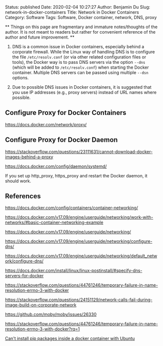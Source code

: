 Status: published
Date: 2020-02-04 10:27:27
Author: Benjamin Du
Slug: network-in-docker-containers
Title: Network in Docker Containers
Category: Software
Tags: Software, Docker container, network, DNS, proxy

**
Things on this page are fragmentary and immature notes/thoughts of the author.
It is not meant to readers but rather for convenient reference of the author and future improvement.
**

1. DNS is a common issue in Docker containers, 
  especially behind a corporate firewall.
  While the Linux way of handling DNS is to configure the file `/etc/resolv.conf` 
  (or via other related configuration files or tools),
  the Docker way is to pass DNS servers via the option `--dns`
  (which will be added to `/etc/resolv.conf`) 
  when starting the Docker container.
  Multiple DNS servers can be passed using multiple `--dsn` options.


2. Due to possible DNS issues in Docker containers, 
  it is suggested that you use IP addresses (e.g., proxy servers) instead of URL names where possible. 


## Configure Proxy for Docker Containers

https://docs.docker.com/network/proxy/

## Configure Proxy for Docker Daemon

https://stackoverflow.com/questions/23111631/cannot-download-docker-images-behind-a-proxy

https://docs.docker.com/config/daemon/systemd/

If you set up http_proxy, https_proxy and restart the Docker daemon, 
it should work.


## References

https://docs.docker.com/config/containers/container-networking/

https://docs.docker.com/v17.09/engine/userguide/networking/work-with-networks/#basic-container-networking-example

https://docs.docker.com/v17.09/engine/userguide/networking/

https://docs.docker.com/v17.09/engine/userguide/networking/configure-dns/

https://docs.docker.com/v17.09/engine/userguide/networking/default_network/configure-dns/

https://docs.docker.com/install/linux/linux-postinstall/#specify-dns-servers-for-docker

https://stackoverflow.com/questions/44761246/temporary-failure-in-name-resolution-errno-3-with-docker

https://stackoverflow.com/questions/24151129/network-calls-fail-during-image-build-on-corporate-network

https://github.com/moby/moby/issues/26330

https://stackoverflow.com/questions/44761246/temporary-failure-in-name-resolution-errno-3-with-docker?rq=1

[Can't install pip packages inside a docker container with Ubuntu](https://stackoverflow.com/questions/28668180/cant-install-pip-packages-inside-a-docker-container-with-ubuntu)

